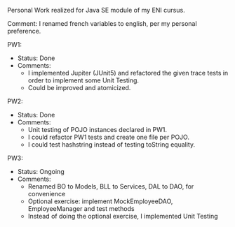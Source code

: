 Personal Work realized for Java SE module of my ENI cursus.

Comment: I renamed french variables to english, per my personal preference. 

PW1: 
- Status: Done
- Comments: 
  - I implemented Jupiter (JUnit5) and refactored the given trace tests in order to implement some Unit Testing. 
  - Could be improved and atomicized. 

PW2:
- Status: Done
- Comments:
  - Unit testing of POJO instances declared in PW1.
  - I could refactor PW1 tests and create one file per POJO.
  - I could test hashstring instead of testing toString equality.

PW3:
- Status: Ongoing
- Comments:
  - Renamed BO to Models, BLL to Services, DAL to DAO, for convenience 
  - Optional exercise: implement MockEmployeeDAO, EmployeeManager and test methods
  - Instead of doing the optional exercise, I implemented Unit Testing